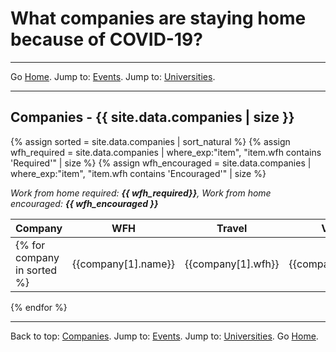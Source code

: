 # What companies are staying home because of COVID-19?

---

Go [Home](/). Jump to: <a href="/events.html">Events</a>. Jump to: <a href="/universities.html">Universities</a>.

---

<a name="companies"></a>
## Companies - {{ site.data.companies | size }}
{% assign sorted = site.data.companies | sort_natural %}
{% assign wfh_required = site.data.companies | where_exp:"item", "item.wfh contains 'Required'" | size %}
{% assign wfh_encouraged = site.data.companies | where_exp:"item", "item.wfh contains 'Encouraged'" | size %}

*Work from home required: **{{ wfh_required}}**, Work from home encouraged: **{{ wfh_encouraged }}***

| Company | WFH | Travel | Visitors | Events | Last Update |
| --- | --- | --- | --- | --- | --- |
{% for company in sorted %}| {{company[1].name}} | {{company[1].wfh}} | {{company[1].travel}} | {{company[1].visitors}} | {{company[1].events}} | {{company[1].last_update}} |
{% endfor %}

---

Back to top: <a href="#companies">Companies</a>. Jump to: <a href="/events.html">Events</a>. Jump to: <a href="/universities.html">Universities</a>. Go [Home](/).
